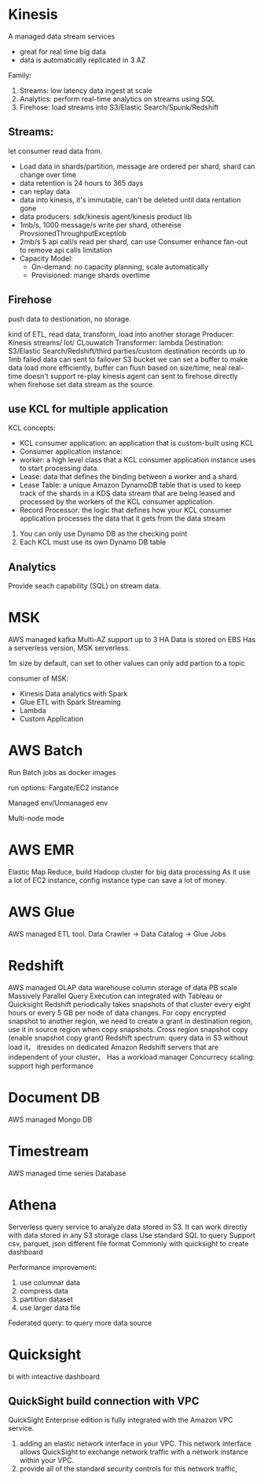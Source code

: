 # Kinesis

A managed data stream services

- great for real time big data
- data is automatically replicated in 3 AZ

Family:

1. Streams: low latency data ingest at scale
2. Analytics: perform real-time analytics on streams using SQL
3. Firehose: load streams into S3/Elastic Search/Spunk/Redshift

## Streams:

let consumer read data from.

- Load data in shards/partition, message are ordered per shard, shard can change over time
- data retention is 24 hours to 365 days
- can replay data
- data into kinesis, it's immutable, can't be deleted until data rentation gone
- data producers: sdk/kinesis agent/kinesis product lib
- 1mb/s, 1000 message/s write per shard, othereise ProvsionedThroughputExceptiob
- 2mb/s 5 api call/s read per shard, can use Consumer enhance fan-out to remove api calls limitation
- Capacity Model:
  - On-demand: no capacity planning, scale automatically
  * Provisioned: mange shards overtime

## Firehose

push data to destionation, no storage.

kind of ETL, read data, transform, load into another storage
Producer: Kinesis streams/ Iot/ CLouwatch
Transformer: lambda
Destination: S3/Elastic Search/Redshift/third parties/custom destination
records up to 1mb
failed data can sent to failover S3 bucket
we can set a buffer to make data load more efficiently, buffer can flush based on size/time, neal real-time
doesn't support re-play
kinesis agent can sent to firehose directly when firehose set data stream as the source.

## use KCL for multiple application

KCL concepts:

- KCL consumer application: an application that is custom-built using KCL
- Consumer application instance:
- worker: a high level class that a KCL consumer application instance uses to start processing data.
- Lease: data that defines the binding between a worker and a shard.
- Lease Table: a unique Amazon DynamoDB table that is used to keep track of the shards in a KDS data stream that are being leased and processed by the workers of the KCL consumer application.
- Record Processor: the logic that defines how your KCL consumer application processes the data that it gets from the data stream

1. You can only use Dynamo DB as the checking point
2. Each KCL must use its own Dynamo DB table

## Analytics

Provide seach capability (SQL) on stream data.

# MSK

AWS managed kafka
Multi-AZ support up to 3 HA
Data is stored on EBS
Has a serverless version, MSK serverless.

1m size by default, can set to other values
can only add partion to a topic

consumer of MSK:

- Kinesis Data analytics with Spark
- Glue ETL with Spark Streaming
- Lambda
- Custom Application

# AWS Batch

Run Batch jobs as docker images

run options: Fargate/EC2 instance

Managed env/Unmanaged env

Multi-node mode

# AWS EMR

Elastic Map Reduce, build Hadoop cluster for big data processing
As it use a lot of EC2 instance, config instance type can save a lot of money.

# AWS Glue

AWS managed ETL tool.
Data Crawler -> Data Catalog -> Glue Jobs

# Redshift

AWS managed OLAP data warehouse
column storage of data
PB scale
Massively Parallel Query Execution
can integrated with Tableau or Quicksight
Redshift periodically takes snapshots of that cluster every eight hours or every 5 GB per node of data changes. For copy encrypted snapshot to another region, we need to create a grant in destination region, use it in source region when copy snapshots.
Cross region snapshot copy (enable snapshot copy grant)
Redshift spectrum: query data in S3 without load it， itresides on dedicated Amazon Redshift servers that are independent of your cluster。
Has a workload manager
Concurrecy scaling: support high performance

# Document DB

AWS managed Mongo DB

# Timestream

AWS managed time series Database

# Athena

Serverless query service to analyze data stored in S3. It can work directly with data stored in any S3 storage class
Use standard SQL to query
Support csv, parquet, json different file format
Commonly with quicksight to create dashboard

Performance improvement:

1. use columnar data
2. compress data
3. partition dataset
4. use larger data file

Federated query: to query more data source

# Quicksight

bi with inteactive dashboard

## QuickSight build connection with VPC

QuickSight Enterprise edition is fully integrated with the Amazon VPC service.

1. adding an elastic network interface in your VPC. This network interface allows QuickSight to exchange network traffic with a network instance within your VPC.
2. provide all of the standard security controls for this network traffic,
